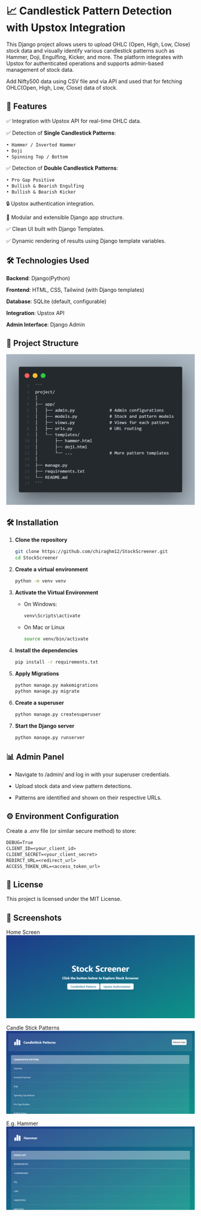 # 📈 Candlestick Pattern Detection with Upstox Integration

This Django project allows users to upload OHLC (Open, High, Low, Close) stock data and visually identify various candlestick patterns such as Hammer, Doji, Engulfing, Kicker, and more. The platform integrates with Upstox for authenticated operations and supports admin-based management of stock data.

Add Nifty500 data using CSV file and via API and used that for fetching OHLC(Open, High, Low, Close) data of stock.

## 📌 Features

✅ Integration with Upstox API for real-time OHLC data.

✅ Detection of **Single Candlestick Patterns**:

    • Hammer / Inverted Hammer
    • Doji
    • Spinning Top / Bottom

✅ Detection of **Double Candlestick Patterns**:

    • Pro Gap Positive
    • Bullish & Bearish Engulfing
    • Bullish & Bearish Kicker

🔒 Upstox authentication integration.

🧩 Modular and extensible Django app structure.

✅ Clean UI built with Django Templates.

✅ Dynamic rendering of results using Django template variables.


## 🛠️ Technologies Used
**Backend**: Django(Python)

**Frontend**: HTML, CSS, Tailwind (with Django templates)

**Database**: SQLite (default, configurable)

**Integration**: Upstox API

**Admin Interface**: Django Admin

## 📁 Project Structure
![Folder Structure](image.png)


## 🛠️ Installation

1. **Clone the repository**

    ```bash
    git clone https://github.com/chiraghm12/StockScreener.git
    cd StockScreener
    ```

2. **Create a virtual environment**

    ```bash
    python -m venv venv
    ```

3. **Activate the Virtual Environment**

    * On Windows:

        ```bash
        venv\Scripts\activate
        ```

    * On Mac or Linux

        ```bash
        source venv/bin/activate
        ```

4. **Install the dependencies**

    ```bash
    pip install -r requirements.txt
    ```

5. **Apply Migrations**

    ```bash
    python manage.py makemigrations
    python manage.py migrate
    ```

6. **Create a superuser**

    ```bash
    python manage.py createsuperuser
    ```

6. **Start the Django server**

    ```bash
    python manage.py runserver
    ```

## 📊 Admin Panel
* Navigate to /admin/ and log in with your superuser credentials.

* Upload stock data and view pattern detections.

* Patterns are identified and shown on their respective URLs.

## ⚙️ Environment Configuration

Create a *.env* file (or similar secure method) to store:

    DEBUG=True
    CLIENT_ID=<your_client_id>
    CLIENT_SECRET=<your_client_secret>
    REDIRCT_URL=<redirect_url>
    ACCESS_TOKEN_URL=<access_token_url>


## 📄 License

This project is licensed under the MIT License.

## 📸 Screenshots

Home Screen
![alt text](image-1.png)

Candle Stick Patterns
![alt text](image-2.png)

E.g. Hammer
![alt text](image-3.png)
